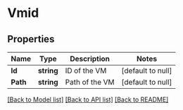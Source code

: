 # Vmid

## Properties
Name | Type | Description | Notes
------------ | ------------- | ------------- | -------------
**Id** | **string** | ID of the VM | [default to null]
**Path** | **string** | Path of the VM | [default to null]

[[Back to Model list]](../README.md#documentation-for-models) [[Back to API list]](../README.md#documentation-for-api-endpoints) [[Back to README]](../README.md)


